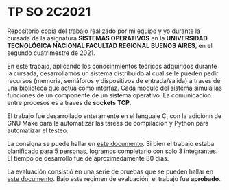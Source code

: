# TP SO 2C2021

Repositorio copia del trabajo realizado por mi equipo y yo durante la cursada de la asignatura **SISTEMAS OPERATIVOS** en la **UNIVERSIDAD TECNOLÓGICA NACIONAL FACULTAD REGIONAL BUENOS AIRES**, en el segundo cuatrimestre de 2021.

En este trabajo, aplicando los conocinmientos teóricos adquiridos durante la cursada, desarrollamos un sistema distribuido al cual se le pueden pedir recursos (memoria, semáforos y dispositivos de entrada/salida) a traves de una biblioteca que actua como interfaz. Cada módulo del sistema simula las funciones de un componente de un sistema operativo. La comunicación entre procesos es a traves de **sockets TCP**.

El trabajo fue desarrollado enteramente en el lenguaje C, con la adiciónn de GNU Make para la automatizar las tareas de compilación y Python para automatizar el testeo.

La consigna se puede hallar en [este documento](https://docs.google.com/document/d/1BDpr5lfzOAqmOOgcAVg6rUqvMPUfCpMSz1u1J_Vjtac/edit).
Si bien el trabajo estaba planificado para 5 personas, logramos completarlo con solo 3 integrantes. El tiempo de desarrollo fue de aproximadamente 80 días.

La evaluación consistió en una serie de pruebas que se pueden hallar en [este documento](https://docs.google.com/document/d/1RuDWMyax49EFQF4o22CY1twNV0FSDsRrW99ndTEMyKA/edit). Bajo este regimen de evaluación, el trabajo fue **aprobado**.
